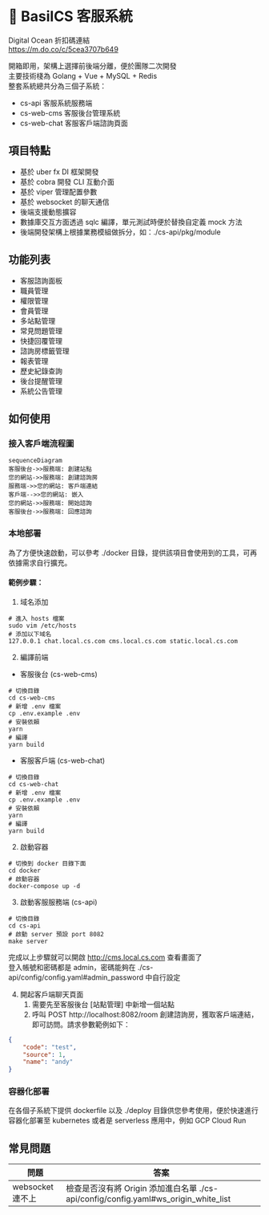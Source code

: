 # 🌿 BasilCS 客服系統

Digital Ocean 折扣碼連結  
https://m.do.co/c/5cea3707b649

開箱即用，架構上選擇前後端分離，便於團隊二次開發  
主要技術棧為 Golang + Vue + MySQL + Redis  
整套系統總共分為三個子系統：
- cs-api 客服系統服務端
- cs-web-cms 客服後台管理系統
- cs-web-chat 客服客戶端諮詢頁面

## 項目特點
- 基於 uber fx DI 框架開發
- 基於 cobra 開發 CLI 互動介面
- 基於 viper 管理配置參數
- 基於 websocket 的聊天通信
- 後端支援動態擴容
- 數據庫交互方面透過 sqlc 編譯，單元測試時便於替換自定義 mock 方法
- 後端開發架構上根據業務模組做拆分，如：./cs-api/pkg/module

## 功能列表
- 客服諮詢面板
- 職員管理
- 權限管理
- 會員管理
- 多站點管理
- 常見問題管理
- 快捷回覆管理
- 諮詢房標籤管理
- 報表管理
- 歷史紀錄查詢
- 後台提醒管理
- 系統公告管理

## 如何使用
### 接入客戶端流程圖
```mermaid
sequenceDiagram
客服後台->>服務端: 創建站點
您的網站->>服務端: 創建諮詢房
服務端->>您的網站: 客戶端連結
客戶端-->>您的網站: 嵌入
您的網站->>服務端: 開始諮詢
客服後台->>服務端: 回應諮詢
```

### 本地部署
為了方便快速啟動，可以參考 ./docker 目錄，提供該項目會使用到的工具，可再依據需求自行擴充。

#### 範例步驟：
1. 域名添加
```shell
# 進入 hosts 檔案
sudo vim /etc/hosts
# 添加以下域名
127.0.0.1 chat.local.cs.com cms.local.cs.com static.local.cs.com
```
2. 編譯前端  
- 客服後台 (cs-web-cms)
```shell
# 切換目錄
cd cs-web-cms
# 新增 .env 檔案
cp .env.example .env
# 安裝依賴
yarn
# 編譯
yarn build
```
- 客服客戶端 (cs-web-chat)
```shell
# 切換目錄
cd cs-web-chat
# 新增 .env 檔案
cp .env.example .env
# 安裝依賴
yarn
# 編譯
yarn build
```
2. 啟動容器
```shell
# 切換到 docker 目錄下面
cd docker
# 啟動容器
docker-compose up -d
```
3. 啟動客服服務端 (cs-api)
```shell
# 切換目錄
cd cs-api
# 啟動 server 預設 port 8082
make server
```
完成以上步驟就可以開啟 http://cms.local.cs.com 查看畫面了  
登入帳號和密碼都是 admin，密碼能夠在 ./cs-api/config/config.yaml#admin_password 中自行設定

4. 開起客戶端聊天頁面  
   1. 需要先至客服後台 [站點管理] 中新增一個站點
   2. 呼叫 POST http://localhost:8082/room 創建諮詢房，獲取客戶端連結，即可訪問。請求參數範例如下：
```json
{
    "code": "test",
    "source": 1,
    "name": "andy"
}
```
### 容器化部署
在各個子系統下提供 dockerfile 以及 ./deploy 目錄供您參考使用，便於快速進行容器化部署至 kubernetes 或者是 serverless 應用中，例如 GCP Cloud Run

## 常見問題
| 問題            | 答案                                                                     |
|---------------|------------------------------------------------------------------------|
| websocket 連不上 | 檢查是否沒有將 Origin 添加進白名單 ./cs-api/config/config.yaml#ws_origin_white_list |